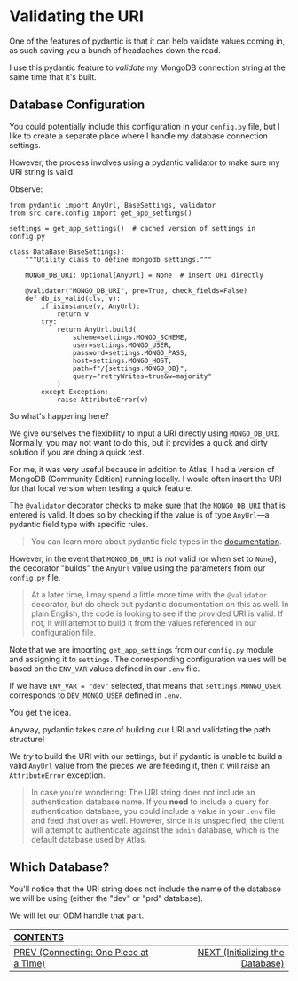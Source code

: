 # Validating the URI

One of the features of pydantic is that it can help validate values coming in, as such saving you a bunch of headaches down the road.

I use this pydantic feature to _validate_ my MongoDB connection string at the same time that it's built.

## Database Configuration

You could potentially include this configuration in your `config.py` file, but I like to create a separate place where I handle my database connection settings.

However, the process involves using a pydantic validator to make sure my URI string is valid.

Observe:

    from pydantic import AnyUrl, BaseSettings, validator
    from src.core.config import get_app_settings()
    
    settings = get_app_settings()  # cached version of settings in config.py

    class DataBase(BaseSettings):
        """Utility class to define mongodb settings."""

        MONGO_DB_URI: Optional[AnyUrl] = None  # insert URI directly 

        @validator("MONGO_DB_URI", pre=True, check_fields=False)
        def db_is_valid(cls, v):
            if isinstance(v, AnyUrl):
                return v
            try:
                return AnyUrl.build(
                    scheme=settings.MONGO_SCHEME,
                    user=settings.MONGO_USER,
                    password=settings.MONGO_PASS,
                    host=settings.MONGO_HOST,
                    path=f"/{settings.MONGO_DB}",
                    query="retryWrites=true&w=majority"
                )
            except Exception:
                raise AttributeError(v)

So what's happening here?

We give ourselves the flexibility to input a URI directly using `MONGO_DB_URI`. Normally, you may not want to do this, but it provides a quick and dirty solution if you are doing a quick test.

For me, it was very useful because in addition to Atlas, I had a version of MongoDB (Community Edition) running locally. I would often insert the URI for that local version when testing a quick feature.

The `@validator` decorator checks to make sure that the `MONGO_DB_URI` that is entered is valid. It does so by checking if the value is of type `AnyUrl`&mdash;a pydantic field type with specific rules.

>You can learn more about pydantic field types in the [documentation](https://pydantic-docs.helpmanual.io/usage/types/).

However, in the event that `MONGO_DB_URI` is not valid (or when set to `None`), the decorator "builds" the `AnyUrl` value using the parameters from our `config.py` file.

>At a later time, I may spend a little more time with the `@validator` decorator, but do check out pydantic documentation on this as well. In plain English, the code is looking to see if the provided URI is valid. If not, it will attempt to build it from the values referenced in our configuration file.

Note that we are importing `get_app_settings` from our `config.py` module and assigning it to `settings`. The corresponding configuration values will be based on the `ENV_VAR` values defined in our `.env` file. 

If we have `ENV_VAR = "dev"` selected, that means that `settings.MONGO_USER` corresponds to `DEV_MONGO_USER` defined in `.env`.

You get the idea.

Anyway, pydantic takes care of building our URI and validating the path structure!

We _try_ to build the URI with our settings, but if pydantic is unable to build a valid `AnyUrl` value from the pieces we are feeding it, then it will raise an `AttributeError` exception.

>In case you're wondering: The URI string does not include an authentication database name. If you **need** to include a query for authentication database, you could include a value in your `.env` file and feed that over as well. However, since it is unspecified, the client will attempt to authenticate against the `admin` database, which is the default database used by Atlas.

## Which Database?

You'll notice that the URI string does not include the name of the database we will be using (either the "dev" or "prd" database).

We will let our ODM handle that part.

| [CONTENTS](../00_Introduction/01_Table_of_Contents.md)  | | |
|:---|:---:|---:|
|  [PREV (Connecting: One Piece at a Time)](3.3_Connecting.md) || [NEXT (Initializing the Database)](3.5_Initializing_Database.md)   |
